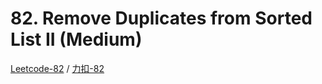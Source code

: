 # 82. Remove Duplicates from Sorted List II (Medium)

[Leetcode-82](https://leetcode.com/problems/remove-duplicates-from-sorted-list-ii/) / [力扣-82](https://leetcode-cn.com/problems/remove-duplicates-from-sorted-list-ii/)

